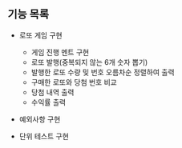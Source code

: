 ## 기능 목록

- 로또 게임 구현
  - 게임 진행 멘트 구현
  - 로또 발행(중복되지 않는 6개 숫자 뽑기)
  - 발행한 로또 수량 및 번호 오름차순 정렬하여 출력
  - 구매한 로또와 당첨 번호 비교
  - 당첨 내역 출력
  - 수익률 출력

- 예외사항 구현

- 단위 테스트 구현